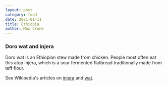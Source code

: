 ```yaml
---
layout: post
category: food
date: 2021-01-11
title: Ethiopia
author: Max Crone
---
```

### Doro wat and injera
Doro wat is an Ethiopian stew made from chicken. People most often eat this atop injera, which is a sour fermented flatbread traditionally made from teff flour.

See Wikipedia's articles on [injera](https://en.wikipedia.org/wiki/Injera) and [wat](https://en.wikipedia.org/wiki/Wat_(food)).
